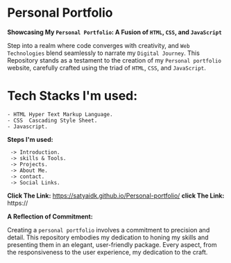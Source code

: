 # Personal Portfolio

**Showcasing My `Personal Portfolio`: A Fusion of `HTML`, `CSS`, and `JavaScript`**

Step into a realm where code converges with creativity, and `Web Technologies` blend seamlessly to narrate 
my `Digital Journey`. This Repository stands as a testament to the creation of my `Personal portfolio` website, 
carefully crafted using the triad of `HTML`, `CSS`, and `JavaScript`.

<h1>Tech Stacks I'm used:</h1> 

    - HTML Hyper Text Markup Language.
    - CSS  Cascading Style Sheet.
    - Javascript.

**Steps I'm used:**

     -> Introduction.
     -> skills & Tools.
     -> Projects.
     -> About Me.
     -> contact.
     -> Social Links.

**Click The Link:** https://satyaidk.github.io/Personal-portfolio/
**click The Link:** https://


**A Reflection of Commitment:**

Creating a `personal portfolio` involves a commitment to precision and detail. This repository embodies my dedication to honing my skills and presenting them in an elegant, user-friendly package. Every aspect, from the responsiveness to the user experience, my dedication to the craft.
